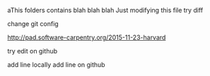 aThis folders contains blah blah blah
Just modifying this file
try diff

change git config

http://pad.software-carpentry.org/2015-11-23-harvard

try edit on github

add line locally
add line on github
